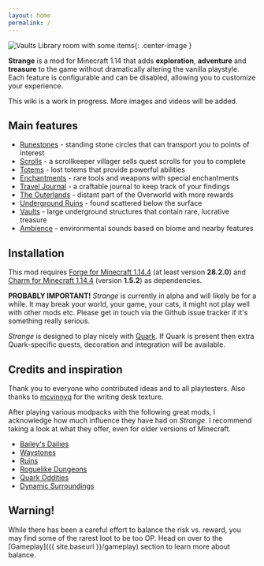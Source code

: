 ```yaml
---
layout: home
permalink: /
---
```


![Vaults Library room with some items](https://i.postimg.cc/5N6wxgB7/Vaults-Library.jpg){: .center-image }

**Strange** is a mod for Minecraft 1.14 that adds **exploration**, **adventure** and **treasure** to the game without dramatically altering the vanilla playstyle.
Each feature is configurable and can be disabled, allowing you to customize your experience.

This wiki is a work in progress.  More images and videos will be added.

## Main features
* [Runestones](features/runestones) - standing stone circles that can transport you to points of interest
* [Scrolls](features/scrolls) - a scrollkeeper villager sells quest scrolls for you to complete
* [Totems](features/totems) - lost totems that provide powerful abilities
* [Enchantments](features/enchantments) - rare tools and weapons with special enchantments
* [Travel Journal](features/travel_journal) - a craftable journal to keep track of your findings
* [The Outerlands](features/outerlands) - distant part of the Overworld with more rewards
* [Underground Ruins](features/underground_ruins) - found scattered below the surface
* [Vaults](features/vaults) - large underground structures that contain rare, lucrative treasure
* [Ambience](features/ambience) - environmental sounds based on biome and nearby features

## Installation
This mod requires [Forge for Minecraft 1.14.4](https://files.minecraftforge.net/) (at least version **28.2.0**) and [Charm for Minecraft 1.14.4](https://www.curseforge.com/minecraft/mc-mods/charm) (version **1.5.2**) as dependencies.

**PROBABLY IMPORTANT!** *Strange* is currently in alpha and will likely be for a while. It may break your world,
your game, your cats, it might not play well with other mods etc. Please get in touch via the Github issue tracker if it's something
really serious. 

*Strange* is designed to play nicely with [Quark](https://www.curseforge.com/minecraft/mc-mods/quark). If Quark is present then extra Quark-specific quests,
decoration and integration will be available.

## Credits and inspiration
Thank you to everyone who contributed ideas and to all playtesters.  Also thanks to [mcvinnyq](https://www.curseforge.com/members/mcvinnyq/followers) for the writing desk texture.

After playing various modpacks with the following great mods, I acknowledge how much influence they have had on *Strange*. I recommend taking a look at what they offer, even for older versions of Minecraft.

* [Bailey's Dailies](https://www.curseforge.com/minecraft/mc-mods/baileys-dailies)
* [Waystones](https://www.curseforge.com/minecraft/mc-mods/waystones)
* [Ruins](https://www.curseforge.com/minecraft/mc-mods/ruins-structure-spawning-system)
* [Roguelike Dungeons](https://www.curseforge.com/minecraft/mc-mods/roguelike-dungeons)
* [Quark Oddities](https://www.curseforge.com/minecraft/mc-mods/quark-oddities)
* [Dynamic Surroundings](https://www.curseforge.com/minecraft/mc-mods/dynamic-surroundings)

## Warning!
While there has been a careful effort to balance the risk vs. reward, you may find some of the rarest loot to be too OP.
Head on over to the [Gameplay]({{ site.baseurl }}/gameplay) section to learn more about balance.